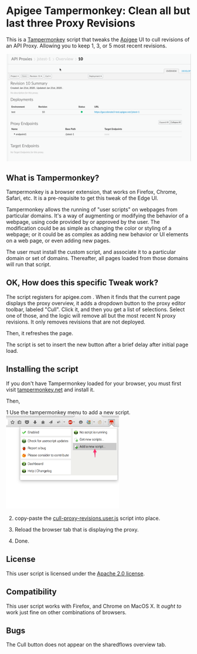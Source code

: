 # Apigee Tampermonkey: Clean all but last three Proxy Revisions

This is a [Tampermonkey](https://tampermonkey.net/) script that tweaks
the [Apigee](https://apigee.com) UI to cull revisions
of an API Proxy. Allowing you to keep 1, 3, or 5 most recent revisions.

![screengrab](img/cull-proxy-revisions.gif)


## What is Tampermonkey?

Tampermonkey is a browser extension, that works on Firefox, Chrome, Safari,
etc. It is a pre-requisite to get this tweak of the Edge UI.

Tampermonkey allows the running of "user scripts" on webpages from particular
domains. It's a way of augmenting or modifying the behavior of a webpage, using
code provided by or approved by the user. The modification could be as simple as
changing the color or styling of a webpage; or it could be as complex as adding
new behavior or UI elements on a web page, or even adding new pages.

The user must install the custom script, and associate it to a particular domain
or set of domains. Thereafter, all pages loaded from those domains will run that
script.


## OK, How does this specific Tweak work?

The script registers for apigee.com . When it finds that the current page
displays the proxy overview, it adds a dropdown button to the proxy editor toolbar,
labeled "Cull". Click it, and then you get a list of selections.  Select one of
those, and the logic will remove all but the most recent N proxy revisions.  It
only removes revisions that are not deployed.

Then, it refreshes the page.

The script is set to insert the new button after a brief delay after initial page load.

## Installing the script

If you don't have Tampermonkey loaded for your browser, you must first visit
[tampermonkey.net](https://tampermonkey.net/) and install it.

Then,

1 Use the tampermonkey menu to add a new script.
  <img src="img/tm-add-new-script.png" width='308px'>

2. copy-paste the [cull-proxy-revisions.user.js](lib/cull-proxy-revisions.user.js) script into place.

3. Reload the browser tab that is displaying the proxy.

4. Done.


## License

This user script is licensed under the [Apache 2.0 license](LICENSE).


## Compatibility

This user script works with Firefox, and Chrome on MacOS X.
It *ought to* work just fine on other combinations of browsers.

## Bugs

The Cull button does not appear on the sharedflows overview tab.
